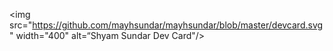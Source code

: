 <img src="https://github.com/mayhsundar/mayhsundar/blob/master/devcard.svg" width="400" alt=“Shyam Sundar Dev Card"/>

